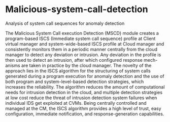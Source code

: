 # Malicious-system-call-detection
Analysis of system call sequences for anomaly detection

The Malicious System Call execution Detection (MSCD) module creates a program-based ISCS (Immediate system call sequence) profile at Client virtual manager and system-wide-based ISCS profile at Cloud manager and consistently monitors them in a periodic manner centrally from the cloud manager to detect any deviation or intrusion. Any deviation in the profile is then used to detect an intrusion, after which configured response mech- anisms are taken in practice by the cloud manager. The novelty of the approach lies in the ISCS algorithm for the structuring of system calls generated during a program execution for anomaly detection and the use of both program and system-level-based detection strategies, which increases the reliability. The algorithm reduces the amount of computational needs for intrusion detection in the cloud, and multiple detection strategies at low cost reduce the threat of intrusion detection system failures when individual IDS get exploited at CVMs. Being centrally controlled and managed at the CM, the ISCS algorithm provides a high level of trust, easy configuration, immediate notification, and response-generation capabilities.


  
